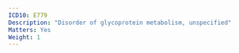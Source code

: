 ```yaml
---
ICD10: E779
Description: "Disorder of glycoprotein metabolism, unspecified"
Matters: Yes
Weight: 1
---
```


